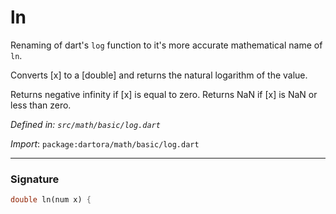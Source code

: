 # ln

Renaming of dart's `log` function to it's more accurate mathematical
name of `ln`.

Converts [x] to a [double] and returns the natural logarithm of the value.

Returns negative infinity if [x] is equal to zero. Returns NaN if [x] is NaN or less than zero.

_Defined in: `src/math/basic/log.dart`_

_Import_: `package:dartora/math/basic/log.dart`

---

### Signature

```dart
double ln(num x) {
```
